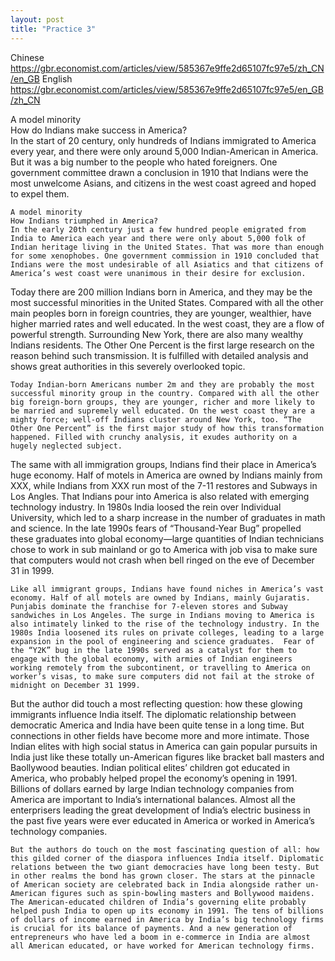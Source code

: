 ```yaml
---
layout: post
title: "Practice 3"
---
```


Chinese
https://gbr.economist.com/articles/view/585367e9ffe2d65107fc97e5/zh_CN/en_GB
English
https://gbr.economist.com/articles/view/585367e9ffe2d65107fc97e5/en_GB/zh_CN


A model minority  
How do Indians make success in America?  
In the start of 20 century, only hundreds of Indians immigrated to America every year, and there were only around 5,000 Indian-American in America. But it was a big number to the people who hated foreigners. One government committee drawn a conclusion in 1910 that Indians were the most unwelcome Asians, and citizens in the west coast agreed and hoped to expel them.

```
A model minority  
How Indians triumphed in America?  
In the early 20th century just a few hundred people emigrated from India to America each year and there were only about 5,000 folk of Indian heritage living in the United States. That was more than enough for some xenophobes. One government commission in 1910 concluded that Indians were the most undesirable of all Asiatics and that citizens of America’s west coast were unanimous in their desire for exclusion.
```

Today there are 200 million Indians born in America, and they may be the most successful minorities in the United States. Compared with all the other main peoples born in foreign countries, they are younger, wealthier, have higher married rates and well educated. In the west coast, they are a flow of powerful strength. Surrounding New York, there are also many wealthy Indians residents. The Other One Percent is the first large research on the reason behind such transmission. It is fulfilled with detailed analysis and shows great authorities in this severely overlooked topic. 

```
Today Indian-born Americans number 2m and they are probably the most successful minority group in the country. Compared with all the other big foreign-born groups, they are younger, richer and more likely to be married and supremely well educated. On the west coast they are a mighty force; well-off Indians cluster around New York, too. “The Other One Percent” is the first major study of how this transformation happened. Filled with crunchy analysis, it exudes authority on a hugely neglected subject. 
```

The same with all immigration groups, Indians find their place in America’s huge economy. Half of motels in America are owned by Indians mainly from XXX, while Indians from XXX run most of the 7-11 restores and Subways in Los Angles. That Indians pour into America is also related with emerging technology industry. In 1980s India loosed the rein over Individual University, which led to a sharp increase in the number of graduates in math and science.  In the late 1990s fears of “Thousand-Year Bug” propelled these graduates into global economy—large quantities of Indian technicians chose to work in sub mainland or go to America with job visa to make sure that computers would not crash when bell ringed on the eve of December 31 in 1999.

```
Like all immigrant groups, Indians have found niches in America’s vast economy. Half of all motels are owned by Indians, mainly Gujaratis. Punjabis dominate the franchise for 7-eleven stores and Subway sandwiches in Los Angeles. The surge in Indians moving to America is also intimately linked to the rise of the technology industry. In the 1980s India loosened its rules on private colleges, leading to a large expansion in the pool of engineering and science graduates.  Fear of the “Y2K” bug in the late 1990s served as a catalyst for them to engage with the global economy, with armies of Indian engineers working remotely from the subcontinent, or travelling to America on worker’s visas, to make sure computers did not fail at the stroke of midnight on December 31 1999.
```

But the author did touch a most reflecting question: how these glowing immigrants influence India itself. The diplomatic relationship between democratic America and India have been quite tense in a long time. But connections in other fields have become more and more intimate. Those Indian elites with high social status in America can gain popular pursuits in India just like these totally un-American figures like bracket ball masters and Baollywood beauties. Indian political elites’ children got educated in America, who probably helped propel the economy’s opening in 1991. Billions of dollars earned by large Indian technology companies from America are important to India’s international balances. Almost all the enterprisers leading the great development of India’s electric business in the past five years were ever educated in America or worked in America’s technology companies.

```
But the authors do touch on the most fascinating question of all: how this gilded corner of the diaspora influences India itself. Diplomatic relations between the two giant democracies have long been testy. But in other realms the bond has grown closer. The stars at the pinnacle of American society are celebrated back in India alongside rather un-American figures such as spin-bowling masters and Bollywood maidens. The American-educated children of India’s governing elite probably helped push India to open up its economy in 1991. The tens of billions of dollars of income earned in America by India’s big technology firms is crucial for its balance of payments. And a new generation of entrepreneurs who have led a boom in e-commerce in India are almost all American educated, or have worked for American technology firms.
```
